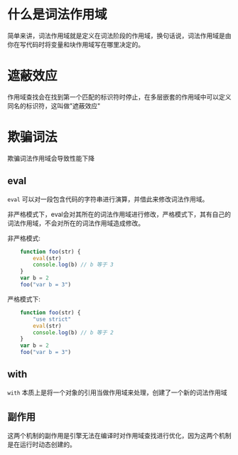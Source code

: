 # 什么是词法作用域
简单来讲，词法作用域就是定义在词法阶段的作用域，换句话说，词法作用域是由你在写代码时将变量和块作用域写在哪里决定的。

# 遮蔽效应
作用域查找会在找到第一个匹配的标识符时停止，在多层嵌套的作用域中可以定义同名的标识符，这叫做"遮蔽效应"

# 欺骗词法
欺骗词法作用域会导致性能下降
## eval
`eval` 可以对一段包含代码的字符串进行演算，并借此来修改词法作用域。

非严格模式下，eval会对其所在的词法作用域进行修改，严格模式下，其有自己的词法作用域，不会对所在的词法作用域造成修改。

非严格模式:

```javascript
    function foo(str) {
        eval(str)
        console.log(b) // b 等于 3
    }
    var b = 2
    foo("var b = 3")
```

严格模式下:

```javascript
    function foo(str) {
        "use strict"
        eval(str)
        console.log(b) // b 等于 2
    }
    var b = 2
    foo("var b = 3")
```

## with
`with` 本质上是将一个对象的引用当做作用域来处理，创建了一个新的词法作用域

## 副作用

这两个机制的副作用是引擎无法在编译时对作用域查找进行优化，因为这两个机制是在运行时动态创建的。